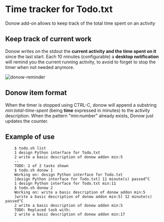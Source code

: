 Time tracker for Todo.txt
=========================

Donow add-on allows to keep track of the total time spent on an activity

## Keep track of current work

Donow writes on the stdout the **current activity and the time spent on it** since the last start. Each 10 minutes (configurable) a **desktop notification** will remind you the current running activity, to avoid to forget to stop the timer when not needed anymore.

![donow-reminder](./donow-reminder.png)

## Donow item format

When the timer is stopped using CTRL-C, donow will append a substring *min:total-time-spent* (being **time** expressed in minutes) to the activity description.
When the pattern "min:number" already exists, Donow just updates the counter.

## Example of use

```
    $ todo.sh list                                                                                                                               
    1 design Python interface for Todo.txt
    2 write a basic description of donow addon min:5
    --
    TODO: 2 of 2 tasks shown
    $ todo.sh donow 1                                                                                                                            
    Working on: design Python interface for Todo.txt 
    [design Python interface for Todo.txt] 11 minute(s) passed^C
    1 design Python interface for Todo.txt min:11
    $ todo.sh donow 2                                                                                                                            
    Working on: write a basic description of donow addon min:5 
    [write a basic description of donow addon min:5] 12 minute(s) passed^C
    2 write a basic description of donow addon min:5
    TODO: Replaced task with:
    2 write a basic description of donow addon min:17
```
